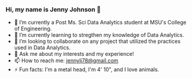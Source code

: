 ### Hi, my name is Jenny Johnson 👋

- 🔭 I’m currently a Post Ms. Sci Data Analytics student at MSU's College of Engineering.
- 🌱 I’m currently learning to stregthen my knowledge of Data Analytics.
- 👯 I’m looking to collaborate on any project that utilized the practices used in Data Analytics.
- 💬 Ask me about my interests and my experience!
- 📫 How to reach me: jennylj78@gmail.com
- ⚡ Fun facts: I'm a metal head, I'm 4' 10", and I love animals.

